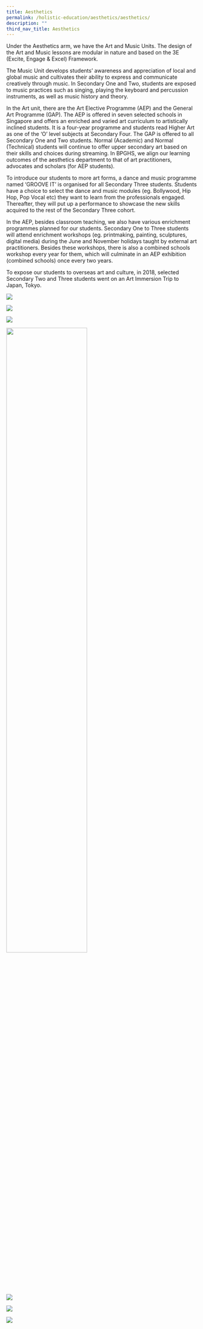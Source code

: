 ```yaml
---
title: Aesthetics
permalink: /holistic-education/aesthetics/aesthetics/
description: ""
third_nav_title: Aesthetics
---
```

Under the Aesthetics arm, we have the Art and Music Units. The design of the Art and Music lessons are modular in nature and based on the 3E (Excite, Engage & Excel) Framework.  
  
The Music Unit develops students’ awareness and appreciation of local and global music and cultivates their ability to express and communicate creatively through music. In Secondary One and Two, students are exposed to music practices such as singing, playing the keyboard and percussion instruments, as well as music history and theory.  
  
In the Art unit, there are the Art Elective Programme (AEP) and the General Art Programme (GAP). The AEP is offered in seven selected schools in Singapore and offers an enriched and varied art curriculum to artistically inclined students. It is a four-year programme and students read Higher Art as one of the ‘O’ level subjects at Secondary Four. The GAP is offered to all Secondary One and Two students. Normal (Academic) and Normal (Technical) students will continue to offer upper secondary art based on their skills and choices during streaming. In BPGHS, we align our learning outcomes of the aesthetics department to that of art practitioners, advocates and scholars (for AEP students).  
  
To introduce our students to more art forms, a dance and music programme named ‘GROOVE IT’ is organised for all Secondary Three students. Students have a choice to select the dance and music modules (eg. Bollywood, Hip Hop, Pop Vocal etc) they want to learn from the professionals engaged. Thereafter, they will put up a performance to showcase the new skills acquired to the rest of the Secondary Three cohort.  
  
In the AEP, besides classroom teaching, we also have various enrichment programmes planned for our students. Secondary One to Three students will attend enrichment workshops (eg. printmaking, painting, sculptures, digital media) during the June and November holidays taught by external art practitioners. Besides these workshops, there is also a combined schools workshop every year for them, which will culminate in an AEP exhibition (combined schools) once every two years.  
  
To expose our students to overseas art and culture, in 2018, selected Secondary Two and Three students went on an Art Immersion Trip to Japan, Tokyo.  
  
  
![](/images/Aesthetics.jpeg)

![](/images/Aesthetics%202.jpeg)

![](/images/Aesthetics%203.jpeg)

<img src="/images/Aesthetics%204.jpeg" 
     style="width:65%">

![](/images/Aesthetics%205.jpeg)

![](/images/Aesthetics%206.jpeg)

![](/images/Aesthetics%207.jpeg)